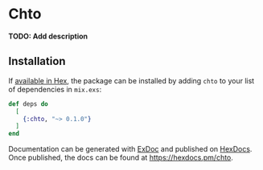 # Chto

**TODO: Add description**

## Installation

If [available in Hex](https://hex.pm/docs/publish), the package can be installed
by adding `chto` to your list of dependencies in `mix.exs`:

```elixir
def deps do
  [
    {:chto, "~> 0.1.0"}
  ]
end
```

Documentation can be generated with [ExDoc](https://github.com/elixir-lang/ex_doc)
and published on [HexDocs](https://hexdocs.pm). Once published, the docs can
be found at <https://hexdocs.pm/chto>.

